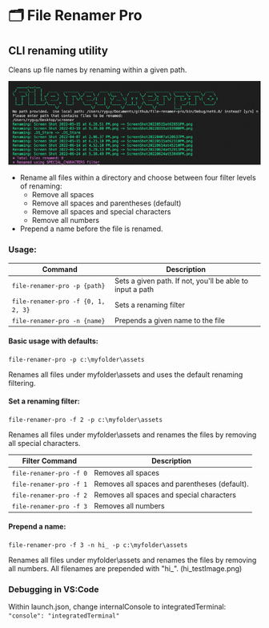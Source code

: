 # 🗂 File Renamer Pro
## CLI renaming utility

Cleans up file names by renaming within a given path.

![File Renamer Pro](https://github.com/3ee-Games/file-renamer-pro/blob/main/docs/screenshot.png) 

- Rename all files within a directory and choose between four filter levels of renaming:
    - Remove all spaces
    - Remove all spaces and parentheses (default)
    - Remove all spaces and special characters
    - Remove all numbers
- Prepend a name before the file is renamed.

### Usage:

| Command | Description |
|---------|-------------|
| `file-renamer-pro -p {path}` | Sets a given path.  If not, you'll be able to input a path |
| `file-renamer-pro -f {0, 1, 2, 3}` | Sets a renaming filter
| `file-renamer-pro -n {name}` | Prepends a given name to the file |

#### Basic usage with defaults:

`file-renamer-pro -p c:\myfolder\assets`

Renames all files under myfolder\assets and uses the default renaming filtering.

#### Set a renaming filter:

`file-renamer-pro -f 2 -p c:\myfolder\assets`

Renames all files under myfolder\assets and renames the files by removing all special characters.

| Filter Command | Description |
|----------------|-------------|
| `file-renamer-pro -f 0` | Removes all spaces |
| `file-renamer-pro -f 1` | Removes all spaces and parentheses (default).
| `file-renamer-pro -f 2` | Removes all spaces and special characters
| `file-renamer-pro -f 3` | Removes all numbers |

#### Prepend a name:

`file-renamer-pro -f 3 -n hi_ -p c:\myfolder\assets`

Renames all files under myfolder\assets and renames the files by removing all numbers.  All filenames are prepended with "hi_". (hi_testImage.png)

### Debugging in VS:Code

Within launch.json, change internalConsole to integratedTerminal:
`"console": "integratedTerminal"`
